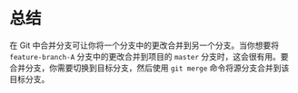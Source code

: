 # 总结

在 Git 中合并分支可让你将一个分支中的更改合并到另一个分支。当你想要将 `feature-branch-A` 分支中的更改合并到项目的 `master` 分支时，这会很有用。要合并分支，你需要切换到目标分支，然后使用 `git merge` 命令将源分支合并到该目标分支。

